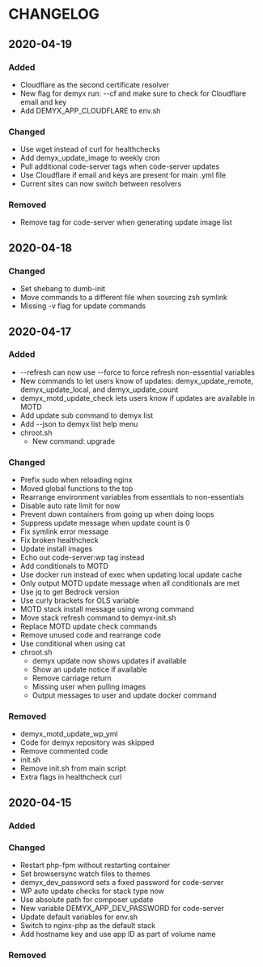 # CHANGELOG

## 2020-04-19
### Added
- Cloudflare as the second certificate resolver
- New flag for demyx run: --cf and make sure to check for Cloudflare email and key
- Add DEMYX_APP_CLOUDFLARE to env.sh

### Changed
- Use wget instead of curl for healthchecks
- Add demyx_update_image to weekly cron
- Pull additional code-server tags when code-server updates
- Use Cloudflare if email and keys are present for main .yml file
- Current sites can now switch between resolvers

### Removed
- Remove tag for code-server when generating update image list

## 2020-04-18
### Changed
- Set shebang to dumb-init
- Move commands to a different file when sourcing zsh symlink
- Missing -v flag for update commands

## 2020-04-17
### Added
- --refresh can now use --force to force refresh non-essential variables
- New commands to let users know of updates: demyx_update_remote, demyx_update_local, and demyx_update_count
- demyx_motd_update_check lets users know if updates are available in MOTD
- Add update sub command to demyx list
- Add --json to demyx list help menu
- chroot.sh
    - New command: upgrade
### Changed
- Prefix sudo when reloading nginx
- Moved global functions to the top
- Rearrange environment variables from essentials to non-essentials
- Disable auto rate limit for now
- Prevent down containers from going up when doing loops
- Suppress update message when update count is 0
- Fix symlink error message
- Fix broken healthcheck
- Update install images
- Echo out code-server:wp tag instead
- Add conditionals to MOTD
- Use docker run instead of exec when updating local update cache
- Only output MOTD update message when all conditionals are met
- Use jq to get Bedrock version
- Use curly brackets for OLS variable
- MOTD stack install message using wrong command
- Move stack refresh command to demyx-init.sh
- Replace MOTD update check commands
- Remove unused code and rearrange code
- Use conditional when using cat
- chroot.sh
    - demyx update now shows updates if available
    - Show an update notice if available
    - Remove carriage return
    - Missing user when pulling images
    - Output messages to user and update docker command
### Removed
- demyx_motd_update_wp_yml
- Code for demyx repository was skipped
- Remove commented code
- init.sh
- Remove init.sh from main script
- Extra flags in healthcheck curl


## 2020-04-15
### Added
### Changed
- Restart php-fpm without restarting container
- Set browsersync watch files to themes
- demyx_dev_password sets a fixed password for code-server
- WP auto update checks for stack type now
- Use absolute path for composer update
- New variable DEMYX_APP_DEV_PASSWORD for code-server
- Update default variables for env.sh
- Switch to nginx-php as the default stack
- Add hostname key and use app ID as part of volume name
### Removed
